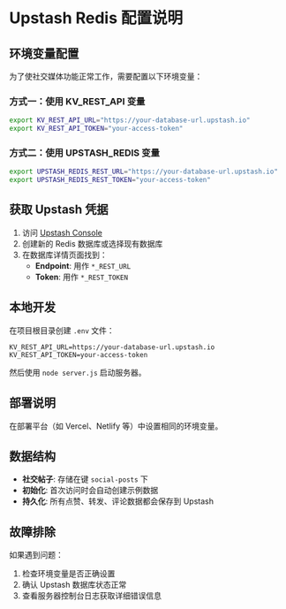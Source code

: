 # Upstash Redis 配置说明

## 环境变量配置

为了使社交媒体功能正常工作，需要配置以下环境变量：

### 方式一：使用 KV_REST_API 变量
```bash
export KV_REST_API_URL="https://your-database-url.upstash.io"
export KV_REST_API_TOKEN="your-access-token"
```

### 方式二：使用 UPSTASH_REDIS 变量
```bash
export UPSTASH_REDIS_REST_URL="https://your-database-url.upstash.io"
export UPSTASH_REDIS_REST_TOKEN="your-access-token"
```

## 获取 Upstash 凭据

1. 访问 [Upstash Console](https://console.upstash.com/)
2. 创建新的 Redis 数据库或选择现有数据库
3. 在数据库详情页面找到：
   - **Endpoint**: 用作 `*_REST_URL`
   - **Token**: 用作 `*_REST_TOKEN`

## 本地开发

在项目根目录创建 `.env` 文件：
```env
KV_REST_API_URL=https://your-database-url.upstash.io
KV_REST_API_TOKEN=your-access-token
```

然后使用 `node server.js` 启动服务器。

## 部署说明

在部署平台（如 Vercel、Netlify 等）中设置相同的环境变量。

## 数据结构

- **社交帖子**: 存储在键 `social-posts` 下
- **初始化**: 首次访问时会自动创建示例数据
- **持久化**: 所有点赞、转发、评论数据都会保存到 Upstash

## 故障排除

如果遇到问题：
1. 检查环境变量是否正确设置
2. 确认 Upstash 数据库状态正常
3. 查看服务器控制台日志获取详细错误信息
